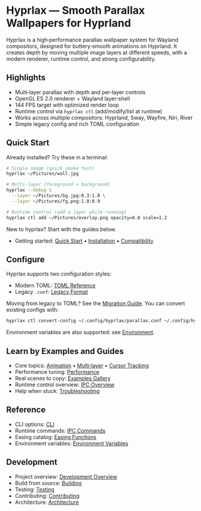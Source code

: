 # Hyprlax — Smooth Parallax Wallpapers for Hyprland

Hyprlax is a high‑performance parallax wallpaper system for Wayland compositors, designed
for buttery‑smooth animations on Hyprland. It creates depth by moving multiple image layers
at different speeds, with a modern renderer, runtime control, and strong configurability.

## Highlights

- Multi‑layer parallax with depth and per‑layer controls
- OpenGL ES 2.0 renderer + Wayland layer‑shell
- 144 FPS target with optimized render loop
- Runtime control via `hyprlax ctl` (add/modify/list at runtime)
- Works across multiple compositors: Hyprland, Sway, Wayfire, Niri, River
- Simple legacy config and rich TOML configuration

## Quick Start

Already installed? Try these in a terminal:

```bash
# Single image (quick smoke test)
hyprlax ~/Pictures/wall.jpg

# Multi‑layer (foreground + background)
hyprlax --debug \
  --layer ~/Pictures/bg.jpg:0.3:1.0 \
  --layer ~/Pictures/fg.png:1.0:0.9

# Runtime control (add a layer while running)
hyprlax ctl add ~/Pictures/overlay.png opacity=0.8 scale=1.2
```

New to hyprlax? Start with the guides below.

- Getting started: [Quick Start](getting-started/quick-start.md) • [Installation](getting-started/installation.md) • [Compatibility](getting-started/compatibility.md)

## Configure

Hyprlax supports two configuration styles:

- Modern TOML: [TOML Reference](configuration/toml-reference.md)
- Legacy `.conf`: [Legacy Format](configuration/legacy-format.md)

Moving from legacy to TOML? See the [Migration Guide](configuration/migration-guide.md). You can
convert existing configs with:

```bash
hyprlax ctl convert-config ~/.config/hyprlax/parallax.conf ~/.config/hyprlax/hyprlax.toml --yes
```

Environment variables are also supported: see [Environment](configuration/environment.md).

## Learn by Examples and Guides

- Core topics: [Animation](guides/animation.md) • [Multi‑layer](guides/multi-layer.md) • [Cursor Tracking](guides/cursor-tracking.md)
- Performance tuning: [Performance](guides/performance.md)
- Real scenes to copy: [Examples Gallery](guides/examples.md)
- Runtime control overview: [IPC Overview](guides/ipc-overview.md)
- Help when stuck: [Troubleshooting](guides/troubleshooting.md)

## Reference

- CLI options: [CLI](reference/cli.md)
- Runtime commands: [IPC Commands](reference/ipc-commands.md)
- Easing catalog: [Easing Functions](reference/easing-functions.md)
- Environment variables: [Environment Variables](reference/environment-vars.md)

## Development

- Project overview: [Development Overview](development/README.md)
- Build from source: [Building](development/building.md)
- Testing: [Testing](development/testing.md)
- Contributing: [Contributing](development/contributing.md)
- Architecture: [Architecture](development/architecture.md)
